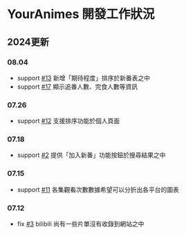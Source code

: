 # YourAnimes 開發工作狀況

## 2024更新
### 08.04
* support [#13](/../../issues/13) 新增「期待程度」排序於新番表之中
* support [#17](/../../issues/17) 顯示追番人數、完食人數等資訊 

### 07.26
* support [#12](/../../issues/12) 支援排序功能於個人頁面

### 07.18
* support [#2](/../../issues/2) 提供「加入新番」功能按鈕於搜尋結果之中

### 07.15
* support [#11](/../../issues/11) 各集觀看次數數據希望可以分折出各平台的圖表

### 07.12
* fix [#3](/../../issues/3) bilibili 尚有一些片單沒有收錄到網站之中
